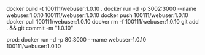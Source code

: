 docker build -t 100111/webuser:1.0.10 .
docker run -d -p 3002:3000 --name webuser:1.0.10 100111/webuser:1.0.10
docker push 100111/webuser:1.0.10
docker pull 100111/webuser:1.0.10
docker rm -f 100111/webuser:1.0.10
git add . && git commit -m "1.0.10"

prod: 
docker run -d -p 80:3000 --name webuser-1.0.10 100111/webuser:1.0.10
